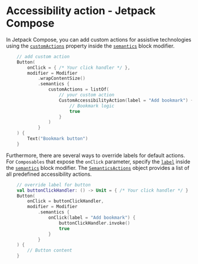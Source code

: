 # Accessibility action - Jetpack Compose

In Jetpack Compose, you can add custom actions for assistive technologies using the [`customActions`](https://developer.android.com/reference/kotlin/androidx/compose/ui/semantics/package-summary#(androidx.compose.ui.semantics.SemanticsPropertyReceiver).customActions()) property inside the [`semantics`](https://developer.android.com/reference/kotlin/androidx/compose/ui/semantics/package-summary#(androidx.compose.ui.Modifier).semantics(kotlin.Boolean,kotlin.Function1)) block modifier.

```kotlin
    // add custom action
    Button(
        onClick = { /* Your click handler */ },
        modifier = Modifier
            .wrapContentSize()
            .semantics {
                customActions = listOf(
                    // your custom action
                    CustomAccessibilityAction(label = "Add bookmark") {
                        // Bookmark logic
                        true
                    }
                )
            }
    ) {
        Text("Bookmark button")
    }
```

Furthermore, there are several ways to override labels for default actions. For `Composables` that expose the `onClick` parameter, specify the [`label`](https://developer.android.com/reference/kotlin/androidx/compose/ui/semantics/SemanticsPropertyReceiver#(androidx.compose.ui.semantics.SemanticsPropertyReceiver).onClick(kotlin.String,kotlin.Function0)) inside the [`semantics`](https://developer.android.com/reference/kotlin/androidx/compose/ui/semantics/package-summary#(androidx.compose.ui.Modifier).semantics(kotlin.Boolean,kotlin.Function1)) block modifier. The [`SemanticsActions`](https://developer.android.com/reference/kotlin/androidx/compose/ui/semantics/SemanticsPropertyReceiver) object provides a list of all predefined accessibility actions.

```kotlin
    // override label for button
    val buttonClickHandler: () -> Unit = { /* Your click handler */ }
    Button(
        onClick = buttonClickHandler,
        modifier = Modifier
            .semantics {
                onClick(label = "Add bookmark") {
                    buttonClickHandler.invoke()
                    true
                }
            }
    ) {
        // Button content
    }
```
